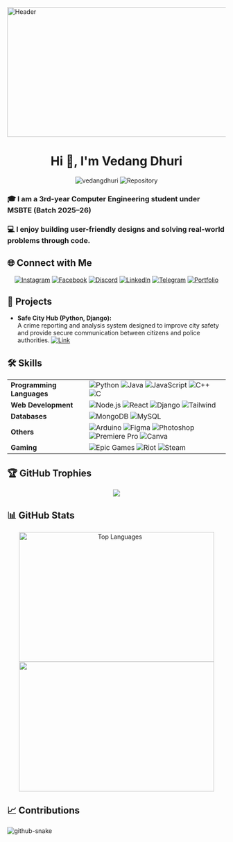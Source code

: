 <a href="https://vedangdhuri.github.io/vedang-portfolio/">
  <img src="https://github.com/vedangdhuri/images/blob/main/standard.gif?raw=true" alt="Header" width="1011" height="299">
</a>

<h1 align="center">Hi 👋, I'm Vedang Dhuri</h1>
<p align="center">
  <img src="https://komarev.com/ghpvc/?username=vedangdhuri&label=Profile%20views&color=0e75b6&style=flat" alt="vedangdhuri" />
  <img src="https://img.shields.io/badge/Total_Repos-8-5865F2?style=flat" alt="Repository" />
</p>
<h3 align="left">🎓 I am a 3rd-year Computer Engineering student under MSBTE (Batch 2025–26)</h3>
<h3 align="left">💻 I enjoy building user-friendly designs and solving real-world problems through code.</h3>

## 🌐 Connect with Me
<div align="center">
  <a href="https://www.instagram.com/vedang.dhuri.69" target="_blank"><img src="https://img.shields.io/badge/Instagram-%23E4405F.svg?style=for-the-badge&logo=Instagram&logoColor=white" alt="Instagram"></a>
  <a href="https://www.facebook.com/vedang.dhuri.69/" target="_blank"><img src="https://img.shields.io/badge/Facebook-%231877F2.svg?style=for-the-badge&logo=Facebook&logoColor=white" alt="Facebook"></a>
  <a href="https://discord.com/invite/mHp6krXD82" target="_blank"><img src="https://img.shields.io/badge/Discord-%235865F2.svg?style=for-the-badge&logo=discord&logoColor=white" alt="Discord"></a>
  <a href="https://www.linkedin.com/in/vedang-dhuri-b03280348/" target="_blank"><img src="https://img.shields.io/badge/linkedin-%230077B5.svg?style=for-the-badge&logo=linkedin&logoColor=white" alt="LinkedIn"></a>
  <a href="https://t.me/vedangdhuri69" target="_blank"><img src="https://img.shields.io/badge/Telegram-2CA5E0?style=for-the-badge&logo=telegram&logoColor=white" alt="Telegram"></a>
  <a href="https://vedangdhuri.github.io/vedang-portfolio/" target="_blank"><img src="https://img.shields.io/badge/Portfolio-%23000000.svg?style=for-the-badge&logo=firefox&logoColor=#FF7139" alt="Portfolio"/></a>
</div>

## 🚀 Projects  

- **Safe City Hub (Python, Django):**  
  A crime reporting and analysis system designed to improve city safety and provide secure communication between citizens and police authorities. [![Link](https://img.shields.io/badge/GitHub-%23121011.svg?logo=github&logoColor=white)](https://github.com/vedangdhuri/SafeCity-Hub)

## 🛠️ Skills  
<table>
  <tr>
    <td><b>Programming Languages</b></td>
    <td>
      <img src="https://img.shields.io/badge/python-3670A0?style=for-the-badge&logo=python&logoColor=ffdd54" alt="Python">
      <img src="https://img.shields.io/badge/java-%23ED8B00.svg?style=for-the-badge&logo=openjdk&logoColor=white" alt="Java">
      <img src="https://img.shields.io/badge/javascript-%23323330.svg?style=for-the-badge&logo=javascript&logoColor=%23F7DF1E" alt="JavaScript">
      <img src="https://img.shields.io/badge/c++-%2300599C.svg?style=for-the-badge&logo=c%2B%2B&logoColor=white" alt="C++">
      <img src="https://img.shields.io/badge/c-%2300599C.svg?style=for-the-badge&logo=c&logoColor=white" alt="C">
    </td>
  </tr>
  <tr>
    <td><b>Web Development</b></td>
    <td>
      <img src="https://img.shields.io/badge/node.js-6DA55F?style=for-the-badge&logo=node.js&logoColor=white" alt="Node.js">
      <img src="https://img.shields.io/badge/react-%2320232a.svg?style=for-the-badge&logo=react&logoColor=%2361DAFB" alt="React">
      <img src="https://img.shields.io/badge/django-%23092E20.svg?style=for-the-badge&logo=django&logoColor=white" alt="Django">
      <img src="https://img.shields.io/badge/tailwindcss-%2338B2AC.svg?style=for-the-badge&logo=tailwind-css&logoColor=white" alt="Tailwind">
    </td>
  </tr>
  <tr>
    <td><b>Databases</b></td>
    <td>
      <img src="https://img.shields.io/badge/MongoDB-%234ea94b.svg?style=for-the-badge&logo=mongodb&logoColor=white" alt="MongoDB">
      <img src="https://img.shields.io/badge/mysql-4479A1.svg?style=for-the-badge&logo=mysql&logoColor=white" alt="MySQL">
    </td>
  </tr>
  <tr>
    <td><b>Others</b></td>
    <td>
      <img src="https://img.shields.io/badge/-Arduino-00979D?style=for-the-badge&logo=Arduino&logoColor=white" alt="Arduino">
      <img src="https://img.shields.io/badge/figma-%23F24E1E.svg?style=for-the-badge&logo=figma&logoColor=white" alt="Figma">
      <img src="https://img.shields.io/badge/adobe%20photoshop-%2331A8FF.svg?style=for-the-badge&logo=adobe%20photoshop&logoColor=white" alt="Photoshop">
      <img src="https://img.shields.io/badge/Adobe%20Premiere%20Pro-9999FF.svg?style=for-the-badge&logo=Adobe%20Premiere%20Pro&logoColor=white" alt="Premiere Pro">
      <img src="https://img.shields.io/badge/Canva-%2300C4CC.svg?style=for-the-badge&logo=Canva&logoColor=white" alt="Canva">
    </td>
  </tr>
  <tr>
    <td><b>Gaming</b></td>
    <td>
      <img src="https://img.shields.io/badge/epicgames-%23313131.svg?style=for-the-badge&logo=epicgames&logoColor=white" alt="Epic Games">
      <img src="https://img.shields.io/badge/riotgames-D32936.svg?style=for-the-badge&logo=riotgames&logoColor=white" alt="Riot">
      <img src="https://img.shields.io/badge/steam-%23000000.svg?style=for-the-badge&logo=steam&logoColor=white" alt="Steam">
    </td>
  </tr>
</table>

## 🏆 GitHub Trophies

<div align="center">
  <img src="https://github-profile-trophy.vercel.app/?username=vedangdhuri&theme=darkhub" />
</div>

## 📊 GitHub Stats  

<div align="center">
  <!-- <img src="https://github-readme-stats.vercel.app/api?username=vedangdhuri&theme=dark&hide_border=false&include_all_commits=false&count_private=false" alt="Vedang's GitHub stats" width="450" height="299"/> <br /> -->
  <img src="https://github-readme-stats.vercel.app/api/top-langs/?username=vedangdhuri&theme=dark&hide_border=false&include_all_commits=false&count_private=false&layout=compact" alt="Top Languages" width="450" height="299"/> <br />
  <img src="https://nirzak-streak-stats.vercel.app/?user=vedangdhuri&theme=dark&hide_border=false" alt="" width="450" height="299"/>
</div>

## 📈 Contributions

<picture align="center">
  <source media="(prefers-color-scheme: dark)" srcset="github-snake-dark.svg" />
  <source media="(prefers-color-scheme: light)" srcset="github-snake.svg" />
  <img alt="github-snake" src="github-snake.svg" />
</picture>
